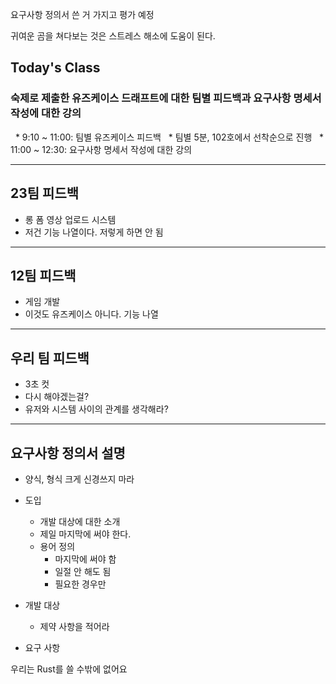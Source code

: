 요구사항 정의서 쓴 거 가지고 평가 예정


귀여운 곰을 쳐다보는 것은 스트레스 해소에 도움이 된다.

## Today's Class
### 숙제로 제출한 유즈케이스 드래프트에 대한 팀별 피드백과 요구사항 명세서 작성에 대한 강의 
  * 9:10 ~ 11:00: 팀별 유즈케이스 피드백 
	  * 팀별 5분, 102호에서 선착순으로 진행
  * 11:00 ~ 12:30: 요구사항 명세서 작성에 대한 강의

---
## 23팀 피드백
- 롱 폼 영상 업로드 시스템
- 저건 기능 나열이다. 저렇게 하면 안 됨

---
## 12팀 피드백
- 게임 개발
- 이것도 유즈케이스 아니다. 기능 나열

---
## 우리 팀 피드백
- 3초 컷
- 다시 해야겠는걸?
- 유저와 시스템 사이의 관계를 생각해라?

---
## 요구사항 정의서 설명
- 양식, 형식 크게 신경쓰지 마라

- 도입
	- 개발 대상에 대한 소개
	- 제일 마지막에 써야 한다.
	- 용어 정의
		- 마지막에 써야 함
		- 일절 안 해도 됨
		- 필요한 경우만
- 개발 대상
	- 제약 사항을 적어라
- 요구 사항

우리는 Rust를 쓸 수밖에 없어요